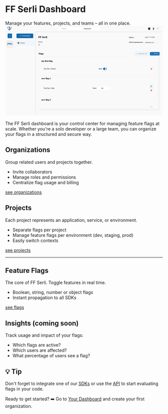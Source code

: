 # FF Serli Dashboard

Manage your features, projects, and teams – all in one place.
![Dashboard image](/assets/dashboard/dashboard.png)

The FF Serli dashboard is your control center for managing feature flags at scale.
Whether you're a solo developer or a large team, you can organize your flags in a structured and secure way.


## Organizations

Group related users and projects together.

- Invite collaborators
- Manage roles and permissions
- Centralize flag usage and billing

[see organizations](organizations)


## Projects

Each project represents an application, service, or environment.

- Separate flags per project
- Manage feature flags per environment (dev, staging, prod)
- Easily switch contexts

[see projects](projects)

---

## Feature Flags

The core of FF Serli. Toggle features in real time.

- Boolean, string, number or object flags
- Instant propagation to all SDKs

[see flags](flags)



## Insights (coming soon)

Track usage and impact of your flags:

- Which flags are active?
- Which users are affected?
- What percentage of users see a flag?


## 💡 Tip

Don't forget to integrate one of our [SDKs](/sdk/index) or use the [API](/api) to start evaluating flags in your code.


Ready to get started?
➡️ Go to [Your Dashboard](/login) and create your first organization.
